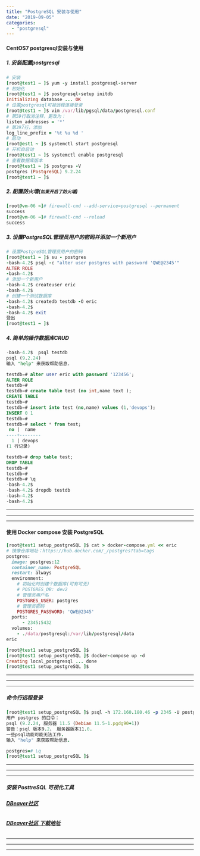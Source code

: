 ```yaml
---
title: "PostgreSQL 安装与使用"
date: "2019-09-05"
categories: 
  - "postgresql"
---
```


#### CentOS7 postgresql安装与使用

##### 1\. 安装配置postgresql

```ruby
# 安装
[root@test1 ~ ]$ yum -y install postgresql-server
# 初始化
[root@test1 ~ ]$ postgresql-setup initdb
Initializing database ... OK
# 设置postgresql可被远程连接登录
[root@test1 ~ ]$ vim /var/lib/pgsql/data/postgresql.conf
# 第59行取消注释，更改为：
listen_addresses = '*'
# 第397行，添加
log_line_prefix = '%t %u %d '
# 启动
[root@est1 ~ ]$ systemctl start postgresql
# 开机自启动
[root@test1 ~ ]$ systemctl enable postgresql
# 查看数据库版本
[root@test1 ~ ]$ postgres -V
postgres (PostgreSQL) 9.2.24
[root@test1 ~ ]$
```

##### 2\. 配置防火墙(`如果开启了防火墙`)

```ruby
[root@vm-06 ~]# firewall-cmd --add-service=postgresql --permanent
success
[root@vm-06 ~]# firewall-cmd --reload
success
```

##### 3\. 设置PostgreSQL管理员用户的密码并添加一个新用户

```ruby
# 设置PostgreSQL管理员用户的密码
[root@test1 ~ ]$ su - postgres
-bash-4.2$ psql -c "alter user postgres with password 'QWE@2345'"
ALTER ROLE
-bash-4.2$
# 添加一个新用户
-bash-4.2$ createuser eric
-bash-4.2$
# 创建一个测试数据库
-bash-4.2$ createdb testdb -O eric
-bash-4.2$
-bash-4.2$ exit
登出
[root@test1 ~ ]$
```

##### 4\. 简单的操作数据库CRUD

```sql
-bash-4.2$  psql testdb
psql (9.2.24)
输入 "help" 来获取帮助信息.

testdb=# alter user eric with password '123456';
ALTER ROLE
testdb=#
testdb=# create table test (no int,name text );
CREATE TABLE
testdb=#
testdb=# insert into test (no,name) values (1,'devops');
INSERT 0 1
testdb=#
testdb=# select * from test;
 no |  name
----+--------
  1 | devops
(1 行记录)

testdb=# drop table test;
DROP TABLE
testdb=#
testdb=#
testdb=# \q
-bash-4.2$
-bash-4.2$ dropdb testdb
-bash-4.2$
-bash-4.2$
```

* * *

* * *

* * *

#### 使用 Docker compose 安装 PostgreSQL

```ruby
[root@test1 setup_postgreSQL ]$ cat > docker-compose.yml << eric
# 镜像仓库地址：https://hub.docker.com/_/postgres?tab=tags
postgres:
  image: postgres:12
  container_name: PostgreSQL
  restart: always
  environment:
    # 初始化时创建个数据库(可有可无)
    # POSTGRES_DB: dev2
    # 管理员用户名
    POSTGRES_USER: postgres
    # 管理员密码
    POSTGRES_PASSWORD: 'QWE@2345'
  ports:
      - 2345:5432
  volumes:
    - ./data/postgresql:/var/lib/postgresql/data
eric

[root@test1 setup_postgreSQL ]$
[root@test1 setup_postgreSQL ]$ docker-compose up -d
Creating local_postgresql ... done
[root@test1 setup_postgreSQL ]$
```

* * *

* * *

* * *

##### 命令行远程登录

```ruby
[root@test1 setup_postgreSQL ]$ psql -h 172.160.180.46 -p 2345 -U postgres
用户 postgres 的口令：
psql (9.2.24, 服务器 11.5 (Debian 11.5-1.pgdg90+1))
警告：psql 版本9.2， 服务器版本11.0.
一些psql功能可能无法工作.
输入 "help" 来获取帮助信息.

postgres=# \q
[root@test1 setup_postgreSQL ]$
```

* * *

* * *

* * *

##### 安装 PosttreSQL 可视化工具

###### **[DBeaver社区](https://dbeaver.io/ "DBeaver社区")**

###### **[DBeaver社区 下载地址](https://dbeaver.io/download/ "DBeaver社区 下载地址")**

* * *

* * *

* * *
